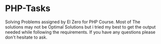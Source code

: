 # PHP-Tasks
Solving Problems assigned by El Zero for PHP Course.
Most of The solutions may not be Optimal Solutions but i tried my best to get the output needed while following the requirements.
If you have any questions please don't hesitate to ask.
